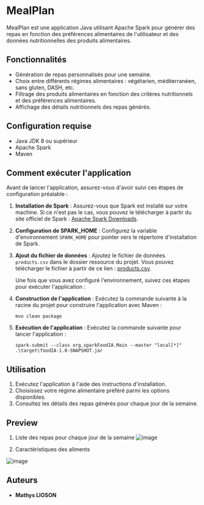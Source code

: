 # MealPlan  

MealPlan est une application Java utilisant Apache Spark pour générer des repas en fonction des préférences alimentaires de l'utilisateur et des données nutritionnelles des produits alimentaires.

## Fonctionnalités

- Génération de repas personnalisés pour une semaine.
- Choix entre différents régimes alimentaires : végétarien, méditerranéen, sans gluten, DASH, etc.
- Filtrage des produits alimentaires en fonction des critères nutritionnels et des préférences alimentaires.
- Affichage des détails nutritionnels des repas générés.

## Configuration requise

- Java JDK 8 ou supérieur
- Apache Spark
- Maven


## Comment exécuter l'application

Avant de lancer l'application, assurez-vous d'avoir suivi ces étapes de configuration préalable :

1. **Installation de Spark** : Assurez-vous que Spark est installé sur votre machine. Si ce n'est pas le cas, vous pouvez le télécharger à partir du site officiel de Spark : [Apache Spark Downloads](https://spark.apache.org/downloads.html).

2. **Configuration de SPARK_HOME** : Configurez la variable d'environnement `SPARK_HOME` pour pointer vers le répertoire d'installation de Spark.

3. **Ajout du fichier de données** : Ajoutez le fichier de données `products.csv` dans le dossier ressource du projet. Vous pouvez télécharger le fichier à partir de ce lien : [products.csv](https://www.kaggle.com/openfoodfacts/world-food-facts).

   Une fois que vous avez configuré l'environnement, suivez ces étapes pour exécuter l'application :

1. **Construction de l'application** : Exécutez la commande suivante à la racine du projet pour construire l'application avec Maven :
   ```shell
   mvn clean package
    ```
2. **Exécution de l'application** : Exécutez la commande suivante pour lancer l'application :
    ```shell
   spark-submit --class org.sparkFoodIA.Main --master "local[*]" .\target\foodIA-1.0-SNAPSHOT.jar
   ```

## Utilisation

1. Exécutez l'application à l'aide des instructions d'installation.
2. Choisissez votre régime alimentaire préféré parmi les options disponibles.
3. Consultez les détails des repas générés pour chaque jour de la semaine.

## Preview

1. Liste des repas pour chaque jour de la semaine
![image](https://github.com/MathysLioson/MealPlan/assets/77407012/2502e50c-f984-4002-b733-6bbe2afea805)

2. Caractèristiques des aliments

![image](https://github.com/MathysLioson/MealPlan/assets/77407012/1e1c5e26-adfc-44b4-bab8-455f717ce3ca)


## Auteurs

- **Mathys LIOSON**

